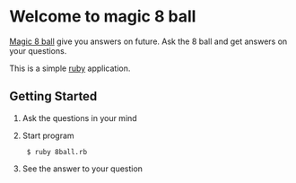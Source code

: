 # Welcome to magic 8 ball
[Magic 8 ball](https://en.wikipedia.org/wiki/Magic_8-Ball) give you answers on future. Ask the 8 ball and get answers on your questions.

This is a simple [ruby](https://www.ruby-lang.org/ru/downloads/) application.

## Getting Started
 1. Ask the questions in your mind
 2. Start program
 
         $ ruby 8ball.rb
 3. See the answer to your question

